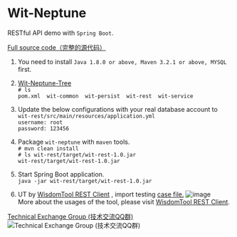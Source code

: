 # Wit-Neptune
RESTful API demo with `Spring Boot`.

[Full source code（完整的源代码）](https://github.com/witpool/Wit-Neptune/blob/master/Wit-Neptune-V1.0.zip)

1. You need to install `Java 1.8.0 or above, Maven 3.2.1 or above, MYSQL` first.<br/>

2. [Wit-Neptune-Tree](https://github.com/witpool/Wit-Neptune/blob/master/Wit-Neptune-Tree.txt)<br/>
`# ls` <br/>
`pom.xml  wit-common  wit-persist  wit-rest  wit-service` <br/>

3. Update the below configurations with your real database account to `wit-rest/src/main/resources/application.yml`<br/>
`username: root`<br/>
`password: 123456`<br/>

4. Package `wit-neptune` with `maven` tools.<br/>
`# mvn clean install`<br/>
`# ls wit-rest/target/wit-rest-1.0.jar`<br/>
`wit-rest/target/wit-rest-1.0.jar`<br/>

5. Start Spring Boot application.<br/>
`java -jar wit-rest/target/wit-rest-1.0.jar`<br/>

6. UT by [WisdomTool REST Client](https://github.com/wisdomtool/rest-client/blob/master/restclient-1.1.jar)
, import testing [case file.](https://github.com/witpool/Wit-Neptune/blob/master/Wit-Neptune-Cases.json)
![image](https://github.com/witpool/Wit-Neptune/blob/master/Wit-RESTClient.png)<br/>
More about the usages of the tool, please visit [WisdomTool REST Client](https://github.com/wisdomtool/rest-client).

[Technical Exchange Group (技术交流QQ群)](https://github.com/wisdomtool/rest-client/blob/master/images/qq-group.png)<br/>
![Technical Exchange Group (技术交流QQ群)](https://github.com/wisdomtool/rest-client/blob/master/images/qq-group.png)
